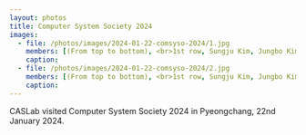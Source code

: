 ```yaml
---
layout: photos
title: Computer System Society 2024
images:
  - file: /photos/images/2024-01-22-comsyso-2024/1.jpg
    members: [(From top to bottom), <br>1st row, Sungju Kim, Jungbo Kim, YunHyeong Jeon, Hyunkyun Shin, Hwanjun Lee, Minhyeok Ahn, <br>2nd row, Seulki Kim, Yeji Jung, Kyeonghyeon Ryu, Seonmu Oh, Seungkyu Lee]
    caption: 
  - file: /photos/images/2024-01-22-comsyso-2024/2.jpg
    members: [(From top to bottom), <br>1st row, Sungju Kim, Jungbo Kim, YunHyeong Jeon, Hyunkyun Shin, Hwanjun Lee, Minhyeok Ahn, <br>2nd row, Seulki Kim, Yeji Jung, Kyeonghyeon Ryu, Seonmu Oh, Seungkyu Lee]
    caption: 
---
```


CASLab visited Computer System Society 2024 in Pyeongchang, 22nd January 2024.